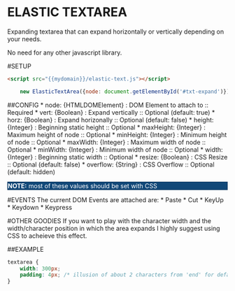 ELASTIC TEXTAREA
=================
Expanding textarea that can expand horizontally or vertically depending on your needs.

No need for any other javascript library.

#SETUP
```html
<script src="{{mydomain}}/elastic-text.js"></script>
```

```javascript
    new ElasticTextArea({node: document.getElementById('#txt-expand')});
```

##CONFIG
    * node: {HTMLDOMElement} : DOM Element to attach to :: Required
    * vert: {Boolean} : Expand vertically :: Optional (default: true)
    * horz: {Boolean} : Expand horizonally :: Optional (default: false)
    * height: {Integer} : Beginning static height :: Optional
    * maxHeight: {Integer} : Maximum height of node :: Optional
    * minHeight: {Integer} : Minimum height of node :: Optional
    * maxWidth: {Integer} : Maximum width of node :: Optional
    * minWidth: {Integer} : Minimum width of node :: Optional
    * width: {Integer} : Beginning static width :: Optional
    * resize: {Boolean} : CSS Resize :: Optional (default: false)
    * overflow: {String} : CSS Overflow :: Optional (default: hidden)
<div style="background-color: #114878; color: #fff; border: 1px solid #0D385E;">
    <strong>NOTE:</strong> most of these values should be set with CSS
</div>

#EVENTS
The current DOM Events are attached are:
    * Paste
    * Cut
    * KeyUp
    * Keydown
    * Keypress

#OTHER GOODIES
If you want to play with the character width and the width/character position in which
the area expands I highly suggest using CSS to acheieve this effect.

##EXAMPLE
```css
textarea {
    width: 300px;
    padding: 4px; /* illusion of about 2 characters from 'end' for default font sets */
}
```


